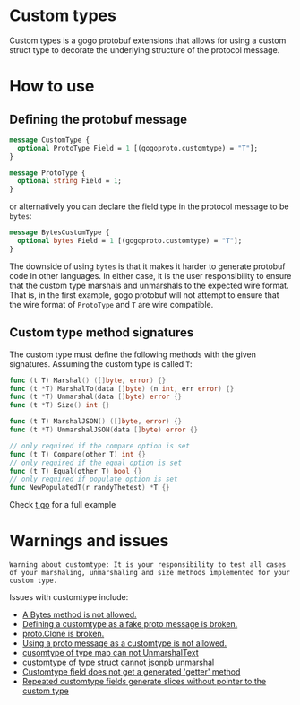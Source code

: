 # Custom types

Custom types is a gogo protobuf extensions that allows for using a custom
struct type to decorate the underlying structure of the protocol message.

# How to use

## Defining the protobuf message

```proto
message CustomType {
  optional ProtoType Field = 1 [(gogoproto.customtype) = "T"];
}

message ProtoType {
  optional string Field = 1;
}
```

or alternatively you can declare the field type in the protocol message to be
`bytes`:

```proto
message BytesCustomType {
  optional bytes Field = 1 [(gogoproto.customtype) = "T"];
}
```

The downside of using `bytes` is that it makes it harder to generate protobuf
code in other languages. In either case, it is the user responsibility to
ensure that the custom type marshals and unmarshals to the expected wire
format. That is, in the first example, gogo protobuf will not attempt to ensure
that the wire format of `ProtoType` and `T` are wire compatible.

## Custom type method signatures

The custom type must define the following methods with the given
signatures. Assuming the custom type is called `T`:

```go
func (t T) Marshal() ([]byte, error) {}
func (t *T) MarshalTo(data []byte) (n int, err error) {}
func (t *T) Unmarshal(data []byte) error {}
func (t *T) Size() int {}

func (t T) MarshalJSON() ([]byte, error) {}
func (t *T) UnmarshalJSON(data []byte) error {}

// only required if the compare option is set
func (t T) Compare(other T) int {}
// only required if the equal option is set
func (t T) Equal(other T) bool {}
// only required if populate option is set
func NewPopulatedT(r randyThetest) *T {}
```

Check [t.go](test/t.go) for a full example

# Warnings and issues

`Warning about customtype: It is your responsibility to test all cases of your marshaling, unmarshaling and size methods implemented for your custom type.`

Issues with customtype include:
  * <a href="https://github.com/gogo/protobufv131/issues/199">A Bytes method is not allowed.<a/>
  * <a href="https://github.com/gogo/protobufv131/issues/132">Defining a customtype as a fake proto message is broken.</a>
  * <a href="https://github.com/gogo/protobufv131/issues/147">proto.Clone is broken.</a>
  * <a href="https://github.com/gogo/protobufv131/issues/125">Using a proto message as a customtype is not allowed.</a>
  * <a href="https://github.com/gogo/protobufv131/issues/200">cusomtype of type map can not UnmarshalText</a>
  * <a href="https://github.com/gogo/protobufv131/issues/201">customtype of type struct cannot jsonpb unmarshal</a>
  * <a href="https://github.com/gogo/protobufv131/issues/477">Customtype field does not get a generated 'getter' method</a>
  * <a href="https://github.com/gogo/protobufv131/issues/478">Repeated customtype fields generate slices without pointer to the custom type </a>
